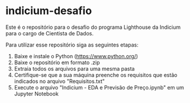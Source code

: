 # indicium-desafio

Este é o repositório para o desafio do programa Lighthouse da Indicium para o cargo de Cientista de Dados.

Para utilizar esse repositório siga as seguintes etapas:

1) Baixe e instale o Python (https://www.python.org/)
2) Baixe o repositório em formato .zip
3) Extraia todos os arquivos para uma mesma pasta
4) Certifique-se que a sua máquina preenche os requisitos que estão indicados no arquivo "Requisitos.txt"
5) Execute o arquivo "Indicium - EDA e Previsão de Preço.ipynb" em um Jupyter Notebook
